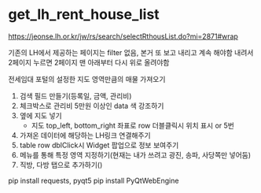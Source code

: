 # get_lh_rent_house_list
https://jeonse.lh.or.kr/jw/rs/search/selectRthousList.do?mi=2871#wrap

기존의 LH에서 제공하는 페이지는 filter 없음, 본거 또 보고 내리고 계속 해야함
내려서 2페이지 누르면 2페이지 맨 아래부터 다시 위로 올려야함

전세임대 포털의 설정한 지도 영역만큼의 매물 가져오기

1. 검색 필드 만들기(등록일, 금액, 관리비)
2. 체크박스로 관리비 5만원 이상인 data 색 강조하기
3. 옆에 지도 넣기
    - 지도 top_left, bottom_right 좌표로 row 더블클릭시 위치 표시 or 5번
4. 가져온 데이터에 해당하는 LH링크 연결해주기
5. table row dblClick시 Widget 팝업으로 정보 보여주기
6. 메뉴를 통해 특정 영역 지정하기(현재는 내가 쓰려고 광진, 송파, 사당쪽만 넣어둠)
7. 직방, 다방 탭으로 추가하기()


pip install requests, pyqt5
pip install PyQtWebEngine



